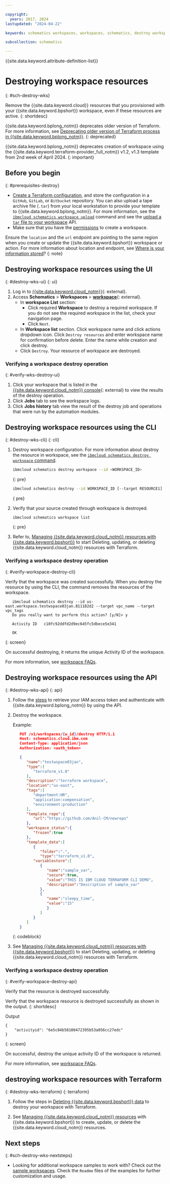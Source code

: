 ```yaml
---

copyright:
  years: 2017, 2024
lastupdated: "2024-04-22"

keywords: schematics workspaces, workspaces, schematics, destroy workspace

subcollection: schematics

---
```


{{site.data.keyword.attribute-definition-list}}

# Destroying workspace resources
{: #sch-destroy-wks}

Remove the {{site.data.keyword.cloud}} resources that you provisioned with your {{site.data.keyword.bpshort}} workspace, even if these resources are active. 
{: shortdesc} 

{{site.data.keyword.bplong_notm}} deprecates older version of Terraform. For more information, see [Deprecating older version of Terraform process in {{site.data.keyword.bplong_notm}}](/docs/schematics?topic=schematics-deprecate-tf-version#deprecate-timeline).
{: deprecated}

{{site.data.keyword.bplong_notm}} deprecates creation of workspace using the {{site.data.keyword.terraform-provider_full_notm}} v1.2, v1.3 template from 2nd week of April 2024.
{: important}

## Before you begin
{: #prerequisites-destroy}

- [Create a Terraform configuration](/docs/schematics?topic=schematics-create-tf-config), and store the configuration in a `GitHub`, `GitLab`, or `Bitbucket` repository. You can also upload a tape archive file (`.tar`) from your local workstation to provide your template to {{site.data.keyword.bplong_notm}}. For more information, see the [`ibmcloud schematics workspace upload`](/docs/schematics?topic=schematics-schematics-cli-reference#schematics-workspace-upload) command and see the [upload a `tar` file to your workspace](/apidocs/schematics/schematics#template-repo-upload) API. 
- Make sure that you have the [permissions](/docs/schematics?topic=schematics-access) to create a workspace. 

Ensure the `location` and the `url` endpoint are pointing to the same region when you create or update the {{site.data.keyword.bpshort}} workspace or action. For more information about location and endpoint, see [Where is your information stored](/docs/schematics?topic=schematics-secure-data#pi-location)?
{: note}

## Destroying workspace resources using the UI
{: #destroy-wks-ui}
{: ui}

1. Log in to [{{site.data.keyword.cloud_notm}}](https://cloud.ibm.com/){: external}.
2. Access **Schematics** > **Workspaces** > [**workspace**](https://cloud.ibm.com/schematics/workspaces){: external}.
    - In **workspace List** section:
        - Click required **Workspace** to destroy a required workspace. If you do not see the required workspace in the list, check your navigation page.
        - Click `Next`.
    - In **Workspace list** section. Click workspace name and click actions dropdown icon. Click `Destroy resources` and enter workspace name for confirmation before delete. Enter the name while creation and click destroy.
    - Click `Destroy`. Your resource of workspace are destroyed.

### Verifying a workspace destroy operation 
{: #verify-wks-destroy-ui}

1. Click your workspace that is listed in the [{{site.data.keyword.cloud_notm}} console](https://cloud.ibm.com/schematics/workspaces){: external} to view the results of the destroy operation. 
2. Click **Jobs** tab to see the workspace logs. 
3. Click **Jobs history** tab view the result of the destroy job and operations that were run by the automation modules. 

## Destroying workspace resources using the CLI
{: #destroy-wks-cli}
{: cli}

1. Destroy workspace configuration. For more information about destroy the resource in workspace, see the [`ibmcloud schematics destroy workspace` command](/docs/schematics?topic=schematics-schematics-cli-reference#schematics-destroy).

    ```sh
    ibmcloud schematics destroy workspace --id <WORKSPACE_ID>
    ```
    {: pre}

    ```sh
    ibmcloud schematics destroy --id WORKSPACE_ID [--target RESOURCE1] [--target RESOURCE2] [--force] [--output OUTPUT]
    ```
    { pre}

2. Verify that your source created through workspace is destroyed.
    ```sh
    ibmcloud schematics workspace list
    ```
    {: pre}

3. Refer to, [Managing {{site.data.keyword.cloud_notm}} resources with {{site.data.keyword.bpshort}}](/docs/schematics?topic=schematics-manage-lifecycle) to start Deleting, updating, or deleting {{site.data.keyword.cloud_notm}} resources with Terraform.

### Verifying a workspace destroy operation
{: #verify-workspace-destroy-cli} 

Verify that the workspace was created successfully. When you destroy the resource by using the CLI, the command removes the resources of the workspace.

```text
   ibmcloud schematics destroy --id us-east.workspace.testwspace03jan.811182d2 --target vpc_name --target vpc_tags
   Do you really want to perform this action? [y/N]> y
                     
   Activity ID   c10fc92ddfd2d9ec645fc5dbece5e341   
                     
   OK
```
{: screen}

On successful destroying, it returns the unique Activity ID of the workspace.

For more information, see [workspace FAQs](/docs/schematics?topic=schematics-workspaces-faq#clusterdeletion-warn-faq).

## Destroying workspace resources using the  API
{: #destroy-wks-api}
{: api}

1. Follow the [steps](/docs/schematics?topic=schematics-setup-api#cs_api) to retrieve your IAM access token and authenticate with {{site.data.keyword.bplong_notm}} by using the API.

2. Destroy the workspace. 

   Example:

   ```json
      PUT /v1/workspaces/{w_id}/destroy HTTP/1.1
      Host: schematics.cloud.ibm.com
      Content-Type: application/json
      Authorization: <auth_token>

      {
         "name":"testwspace03jan",
         "type":[
            "terraform_v1.0"
         ],
         "description":"terraform workspace",
         "location":"us-east",
         "tags":[
            "department:HR",
            "application:compensation",
            "environment:production"
         ],
         "template_repo":{
            "url":"https://github.com/Anil-CM/newrepo"
         },
         "workspace_status":{
            "frozen":true
         },
         "template_data":[
            {
               "folder":".",
               "type":"terraform_v1.0",
            "variablestore":[
               {
                  "name":"sample_var",
                  "secure":true,
                  "value":"THIS IS IBM CLOUD TERRAFORM CLI DEMO",
                  "description":"Description of sample_var"
               },
               {
                  "name":"sleepy_time",
                  "value":"15"
                  }
               ]
            }
         ]
      }
   ```
   {: codeblock}

3. See [Managing {{site.data.keyword.cloud_notm}} resources with {{site.data.keyword.bpshort}}](/docs/schematics?topic=schematics-manage-lifecycle) to start Deleting, updating, or deleting {{site.data.keyword.cloud_notm}} resources with Terraform.

### Verifying a workspace destroy operation
{: #verify-workspace-destroy-api} 

Verify that the resource is destroyed successfully.

Verify that the workspace resource is destroyed successfully as shown in the output.
{: shortdesc}

Output

```text
{
    "activityid": "6e5c84b58100472395b53a056cc27edc"
}
```
{: screen}

On successful, destroy the unique activity ID of the workspace is returned.

For more information, see [workspace FAQs](/docs/schematics?topic=schematics-workspaces-faq#clusterdeletion-warn-faq).

## destroying workspace resources with Terraform
{: #destroy-wks-terraform}
{: terraform}

1. Follow the steps in [Deleting {{site.data.keyword.bpshort}} data](/docs/schematics?topic=schematics-delete-schematics-data-intro&interface=ui) to destroy your workspace with Terraform.

2. See [Managing {{site.data.keyword.cloud_notm}} resources](/docs/schematics?topic=schematics-manage-lifecycle) with {{site.data.keyword.bpshort}} to create, update, or delete the {{site.data.keyword.cloud_notm}} resources.

## Next steps
{: #sch-destroy-wks-nextsteps}

- Looking for additional workspace samples to work with? Check out the [sample workspaces](/docs/ibm-cloud-provider-for-terraform?topic=ibm-cloud-provider-for-terraform-provider-template#sample). Check the `Readme` files of the examples for further customization and usage. 
